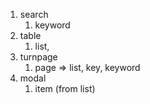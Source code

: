 1. search
   1. keyword
2. table
   1. list, 
3. turnpage
   1. page => list, key, keyword
4. modal
   1. item (from list)